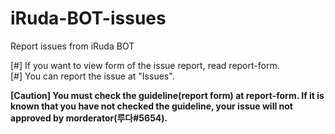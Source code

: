 # iRuda-BOT-issues
Report issues from iRuda BOT

[#] If you want to view form of the issue report, read report-form.   
[#] You can report the issue at "Issues".   
   
**[Caution] You must check the guideline(report form) at report-form. If it is known that you have not checked the guideline, your issue will not approved by morderator(루다#5654).**
